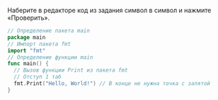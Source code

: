 Наберите в редакторе код из задания символ в символ и нажмите «Проверить».

```go
// Определение пакета main
package main
// Импорт пакета fmt
import "fmt"
// Определение функции main
func main() {
  // Вызов функции Print из пакета fmt
  // Отступ 1 таб
  fmt.Print("Hello, World!") // В конце не нужна точка с запятой
}
```
